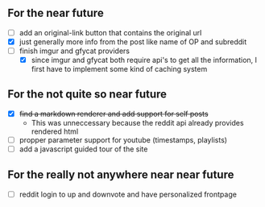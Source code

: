 ## For the near future

- [ ] add an original-link button that contains the original url
- [x] just generally more info from the post like name of OP and subreddit
- [ ] finish imgur and gfycat providers
  - [x] since imgur and gfycat both require api's to get all the information, I
    first have to implement some kind of caching system

## For the not quite so near future

- [x] ~~find a markdown renderer and add support for self posts~~
  - This was unneccessary because the reddit api already provides rendered html
- [ ] propper parameter support for youtube (timestamps, playlists)
- [ ] add a javascript guided tour of the site

## For the really not anywhere near near future

- [ ] reddit login to up and downvote and have personalized frontpage
